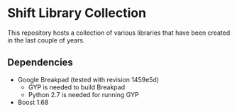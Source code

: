 # Shift Library Collection

This repository hosts a collection of various libraries that have been created in the last couple of years.

## Dependencies

* Google Breakpad (tested with revision 1459e5d)
  * GYP is needed to build Breakpad
  * Python 2.7 is needed for running GYP
* Boost 1.68

